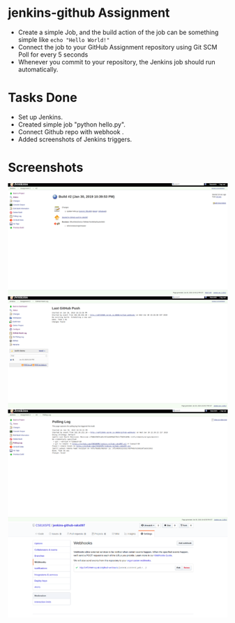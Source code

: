 # jenkins-github Assignment
- Create a simple Job, and the build action of the job can be something simple like ```echo "Hello World!"```
- Connect the job to your GitHub Assignment repository using Git SCM Poll for every 5 seconds
- Whenever you commit to your repository, the Jenkins job should run automatically.

# Tasks Done 
- Set up Jenkins.
- Created simple job "python hello.py".
- Connect Github repo with webhook .
- Added screenshots of Jenkins triggers.

# Screenshots
![](https://github.com/CS816SPE/jenkins-github-raks097/blob/master/build.png)
![](https://github.com/CS816SPE/jenkins-github-raks097/blob/master/last%20github%20push.png)
![](https://github.com/CS816SPE/jenkins-github-raks097/blob/master/polling%20log.png)
![](https://github.com/CS816SPE/jenkins-github-raks097/blob/master/webhook.png)
